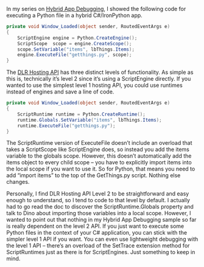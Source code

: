 In my series on [Hybrid App
Debugging](http://devhawk.net/2009/10/06/Lightweight+Debugging+For+Hybrid+CIronPython+Apps.aspx),
I showed the following code for executing a Python file in a hybrid
C\#/IronPython app.

``` csharp
private void Window_Loaded(object sender, RoutedEventArgs e)
{
    ScriptEngine engine = Python.CreateEngine();
    ScriptScope  scope = engine.CreateScope();
    scope.SetVariable("items", lbThings.Items);
    engine.ExecuteFile("getthings.py", scope);
}
```

The [DLR Hosting
API](javascript:window.location.href='http://dlr.codeplex.com/Project/Download/FileDownload.aspx?DownloadId=84001';)
has three distinct levels of functionality. As simple as this is,
technically it’s level 2 since it’s using a ScriptEngine directly. If
you wanted to use the simplest level 1 hosting API, you could use
runtimes instead of engines and save a line of code.

``` csharp
private void Window_Loaded(object sender, RoutedEventArgs e)
{
    ScriptRuntime runtime = Python.CreateRuntime();
    runtime.Globals.SetVariable("items", lbThings.Items);
    runtime.ExecuteFile("getthings.py");
}
```

The ScriptRuntime version of ExecuteFile doesn’t include an overload
that takes a ScriptScope like ScriptEngine does, so instead you add the
items variable to the globals scope. However, this doesn’t automatically
add the items object to every child scope – you have to explicitly
import items into the local scope if you want to use it. So for Python,
that means you need to add “import items” to the top of the GetThings.py
script. Nothing else changes.

Personally, I find DLR Hosting API Level 2 to be straightforward and
easy enough to understand, so I tend to code to that level by default. I
actually had to go read the doc to discover the ScriptRuntime.Globals
property and talk to Dino about importing those variables into a local
scope. However, I wanted to point out that nothing in my Hybrid App
Debugging sample so far is really dependent on the level 2 API. If you
just want to execute some Python files in the context of your C\#
application, you can stick with the simpler level 1 API if you want. You
can even use lightweight debugging with the level 1 API – there’s an
overload of the SetTrace extension method for ScriptRuntimes just as
there is for ScriptEngines. Just something to keep in mind.
